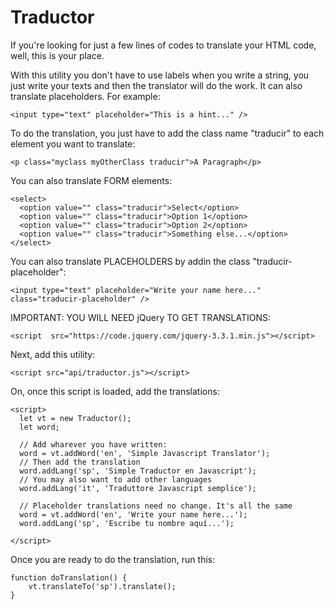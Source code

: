 # Traductor

If you're looking for just a few lines of codes to translate your HTML code, well, this is your place.

With this utility you don't have to use labels when you write a string, you just write your texts and then the translator will do the work.
It can also translate placeholders. For example: 
```
<input type="text" placeholder="This is a hint..." />
```

To do the translation, you just have to add the class name "traducir" to each element you want to translate:
```
<p class="myclass myOtherClass traducir">A Paragraph</p>
```

You can also translate FORM elements:
```
<select>
  <option value="" class="traducir">Select</option>
  <option value="" class="traducir">Option 1</option>
  <option value="" class="traducir">Option 2</option>
  <option value="" class="traducir">Something else...</option>
</select>
```

You can also translate PLACEHOLDERS by addin the class "traducir-placeholder":
```
<input type="text" placeholder="Write your name here..." class="traducir-placeholder" />
```
IMPORTANT: YOU WILL NEED jQuery TO GET TRANSLATIONS:
```
<script  src="https://code.jquery.com/jquery-3.3.1.min.js"></script>
```

Next, add this utility:
```
<script src="api/traductor.js"></script>
```

On, once this script is loaded, add the translations:
```
<script>
  let vt = new Traductor();
  let word;
  
  // Add wharever you have written:
  word = vt.addWord('en', 'Simple Javascript Translator');
  // Then add the translation
  word.addLang('sp', 'Simple Traductor en Javascript');
  // You may also want to add other languages
  word.addLang('it', 'Traduttore Javascript semplice');
  
  // Placeholder translations need no change. It's all the same
  word = vt.addWord('en', 'Write your name here...'); 
  word.addLang('sp', 'Escribe tu nombre aquí...');
  
</script>
```

Once you are ready to do the translation, run this:
```
function doTranslation() {
    vt.translateTo('sp').translate();
}
```


